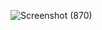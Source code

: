 ![Screenshot (870)](https://user-images.githubusercontent.com/82713670/212622456-32de4ae8-abb2-4555-a8fa-d795b3366d05.png)
